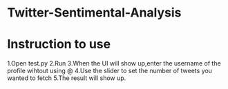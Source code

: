 # Twitter-Sentimental-Analysis

# Instruction to use
1.Open test.py
2.Run
3.When the UI will show up,enter the username of the profile wihtout using @
4.Use the slider to set the number of tweets you wanted to fetch
5.The result will show up.
